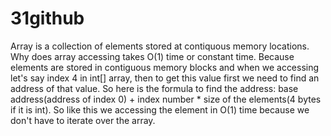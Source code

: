 # 31github
Array is a collection of elements stored at contiquous memory locations.
Why does array accessing takes O(1) time or constant time. Because elements are stored in contiguous memory blocks and when we accessing let's say index 4 in int[] array, then to get this value first we need to find an address of that value. So here is the formula to find the address:
base address(address of index 0) + index number * size of the elements(4 bytes if it is int). So like this we accessing the element in O(1) time because we don't have to iterate over the array.
